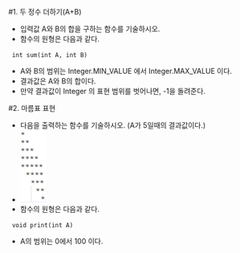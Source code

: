 #1. 두 정수 더하기(A+B)
* 입력값 A와 B의 합을 구하는 함수를 기술하시오.
* 함수의 원형은 다음과 같다.
```
 int sum(int A, int B)
```
* A와 B의 범위는 Integer.MIN_VALUE 에서 Integer.MAX_VALUE 이다.
* 결과값은 A와 B의 합이다.
* 만약 결과값이 Integer 의 표현 범위를 벗어나면, -1을 돌려준다.
   
#2. 마름표 표현
* 다음을 출력하는 함수를 기술하시오. (A가 5일때의 결과값이다.)
* ![capture](https://raw.githubusercontent.com/tinywind/practice-java/master/grammar/practice-2.PNG "comment")
* 함수의 원형은 다음과 같다.
```
 void print(int A)
```
* A의 범위는 0에서 100 이다.
